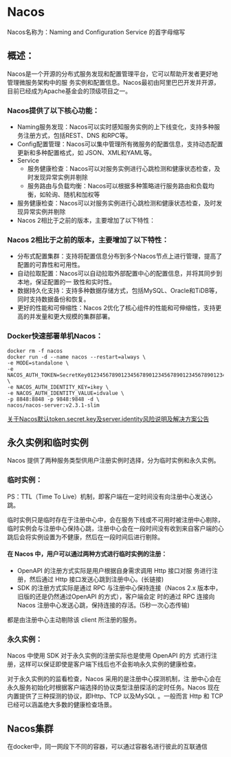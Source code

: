 # Nacos

Nacos名称为：Naming and Configuration Service 的首字母缩写

## 概述：

Nacos是⼀个开源的分布式服务发现和配置管理平台，它可以帮助开发者更好地管理微服务架构中的服 务实例和配置信息。Nacos最初由阿⾥巴巴开发并开源，⽬前已经成为Apache基⾦会的顶级项⽬之⼀。

### Nacos提供了以下核心功能：

* Naming服务发现：Nacos可以实时感知服务实例的上下线变化，⽀持多种服务注册⽅式，包括REST、DNS 和RPC等。
* Config配置管理：Nacos可以集中管理所有微服务的配置信息，⽀持动态配置更新和多种配置格式，如 JSON、XML和YAML等。
* Service
  * 服务健康检查：Nacos可以对服务实例进⾏⼼跳检测和健康状态检查，及时发现异常实例并剔除
  * 服务路由与负载均衡：Nacos可以根据多种策略进⾏服务路由和负载均衡，如轮询、随机和加权等
* 服务健康检查：Nacos可以对服务实例进⾏⼼跳检测和健康状态检查，及时发现异常实例并剔除
* Nacos 2相⽐于之前的版本，主要增加了以下特性：

### Nacos 2相比于之前的版本，主要增加了以下特性：

* 分布式配置集群：⽀持将配置信息分布到多个Nacos节点上进⾏管理，提⾼了配置的可靠性和可用性。
* ⾃动拉取配置：Nacos可以⾃动拉取外部配置中⼼的配置信息，并将其同步到本地，保证配置的⼀ 致性和实时性。
* 数据持久化⽀持：⽀持多种数据存储⽅式，包括MySQL、Oracle和TiDB等，同时⽀持数据备份和恢复。
* 更好的性能和可伸缩性：Nacos 2优化了核⼼组件的性能和可伸缩性，⽀持更⾼的并发量和更⼤规模的集群部署。

### Docker快速部署单机Nacos：

```Shell
docker rm -f nacos
docker run -d --name nacos --restart=always \
-e MODE=standalone \
-e NACOS_AUTH_TOKEN=SecretKey012345678901234567890123456789012345678901234567890123456789 \
-e NACOS_AUTH_IDENTITY_KEY=ikey \
-e NACOS_AUTH_IDENTITY_VALUE=idvalue \
-p 8848:8848 -p 9848:9848 -d \
nacos/nacos-server:v2.3.1-slim
```

[关于Nacos默认token.secret.key及server.identity风险说明及解决方案公告](https://nacos.io/zh-cn/blog/announcement-token-secret-key.html)

## 永久实例和临时实例

Nacos 提供了两种服务类型供⽤户注册实例时选择，分为临时实例和永久实例。

### 临时实例：

PS：TTL（Time To Live）机制，即客户端在⼀定时间没有向注册中心发送心跳。

临时实例只是临时存在于注册中心中，会在服务下线或不可⽤时被注册中心剔除，临时实例会与注册中心保持心跳，注册中心会在⼀段时间没有收到来⾃客户端的心跳后会将实例设置为不健康，然后在⼀段时间后进⾏剔除。

#### 在 Nacos 中，⽤户可以通过两种⽅式进⾏临时实例的注册：

* OpenAPI 的注册⽅式实际是⽤户根据⾃身需求调⽤ Http 接⼝对服 务进⾏注册，然后通过 Http 接⼝发送⼼跳到注册中⼼。(长链接)
* SDK 的注册⽅式实际是通过 RPC 与注册中⼼保持连接（Nacos 2.x 版本中，旧版的还是仍然通过OpenAPI 的⽅式），客户端会定 时的通过 RPC 连接向 Nacos 注册中⼼发送⼼跳，保持连接的存活。(5秒一次心态传输)

都是由注册中心主动剔除该 client 所注册的服务。

### 永久实例：

Nacos 中使⽤ SDK 对于永久实例的注册实际也是使⽤ OpenAPI 的⽅ 式进⾏注册，这样可以保证即使是客户端下线后也不会影响永久实例的健康检查。

对于永久实例的的监看检查，Nacos 采⽤的是注册中⼼探测机制，注 册中⼼会在永久服务初始化时根据客户端选择的协议类型注册探活的定时任务。Nacos 现在内置提供了三种探测的协议，即Http、TCP 以及MySQL 。⼀般⽽⾔ Http 和 TCP 已经可以涵盖绝⼤多数的健康检查场景。

## Nacos集群

在docker中，同一网段下不同的容器，可以通过容器名进行彼此的互联通信
